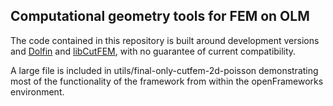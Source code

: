 Computational geometry tools for FEM on OLM
--------

The code contained in this repository is built around development versions and [Dolfin](https://bitbucket.org/fenics-project/dolfin) and [libCutFEM](https://bitbucket.org/massing/cutfem), 
with no guarantee of current compatibility.

A large file is included in utils/final-only-cutfem-2d-poisson demonstrating most of the functionality of the framework from within the openFrameworks environment.
